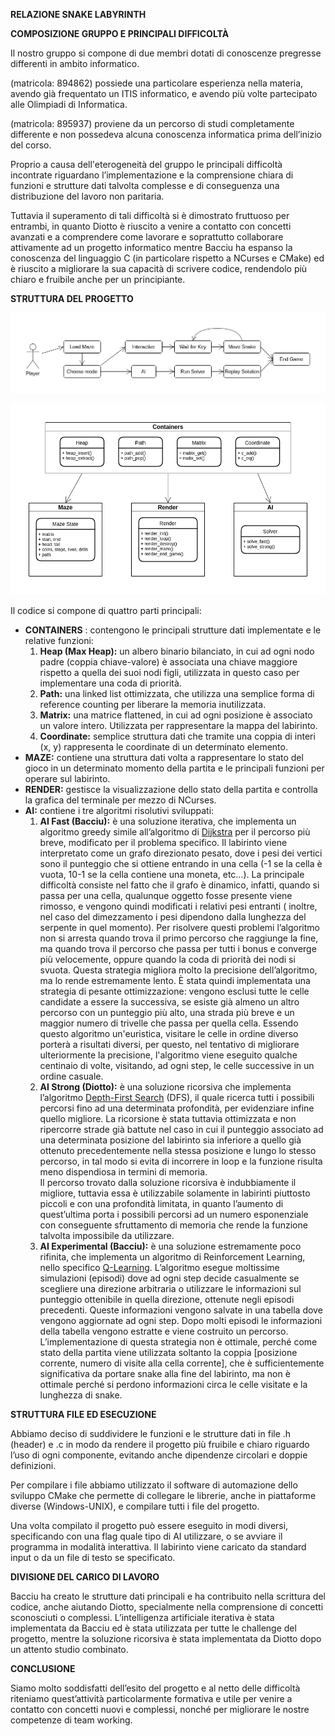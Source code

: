 **RELAZIONE SNAKE LABYRINTH**

**COMPOSIZIONE GRUPPO E PRINCIPALI DIFFICOLTÀ**

Il nostro gruppo si compone di due membri dotati di conoscenze pregresse differenti in ambito informatico.

(matricola: 894862) possiede una particolare esperienza nella materia, avendo già frequentato un ITIS informatico, e
avendo più volte partecipato alle Olimpiadi di Informatica.

(matricola: 895937) proviene da un percorso di studi completamente differente e non possedeva alcuna conoscenza
informatica prima dell’inizio del corso.

Proprio a causa dell'eterogeneità del gruppo le principali difficoltà incontrate riguardano l’implementazione e la
comprensione chiara di funzioni e strutture dati talvolta complesse e di conseguenza una distribuzione del lavoro non
paritaria.

Tuttavia il superamento di tali difficoltà si è dimostrato fruttuoso per entrambi, in quanto Diotto è riuscito a venire
a contatto con concetti avanzati e a comprendere come lavorare e soprattutto collaborare attivamente ad un progetto
informatico mentre Bacciu ha espanso la conoscenza del linguaggio C (in particolare rispetto a NCurses e CMake) ed è
riuscito a migliorare la sua capacità di scrivere codice, rendendolo più chiaro e fruibile anche per un principiante.

**STRUTTURA DEL PROGETTO**

![alt_text](images/image1.png "flow diagram")

![alt_text](images/image2.png "components diagram")

Il codice si compone di quattro parti principali:

* **CONTAINERS** : contengono le principali strutture dati implementate e le relative funzioni:
    1. **Heap (Max Heap):** un albero binario bilanciato, in cui ad ogni nodo padre (coppia chiave-valore) è associata
       una chiave maggiore rispetto a quella dei suoi nodi figli, utilizzata in questo caso per implementare una coda di
       priorità.
    2. **Path:** una linked list ottimizzata, che utilizza una semplice forma di reference counting per liberare la
       memoria inutilizzata.
    3. **Matrix:** una matrice flattened, in cui ad ogni posizione è associato un valore intero. Utilizzata per
       rappresentare la mappa del labirinto.
    4. **Coordinate:** semplice struttura dati che tramite una coppia di interi (x, y) rappresenta le coordinate di un
       determinato elemento.
* **MAZE:** contiene una struttura dati volta a rappresentare lo stato del gioco in un determinato momento della partita
  e le principali funzioni per operare sul labirinto.
* **RENDER:** gestisce la visualizzazione dello stato della partita e controlla la grafica del terminale per mezzo di
  NCurses.
* **AI:** contiene i tre algoritmi risolutivi sviluppati:
    1. **AI Fast (Bacciu):** è una soluzione iterativa, che implementa un algoritmo greedy simile all’algoritmo
       di [Dijkstra](https://en.wikipedia.org/wiki/Dijkstra%27s_algorithm) per il percorso più breve, modificato per il
       problema specifico. Il labirinto viene interpretato come un grafo direzionato pesato, dove i pesi dei vertici
       sono il punteggio che si ottiene entrando in una cella (-1 se la cella è vuota, 10-1 se la cella contiene una
       moneta, etc…). La principale difficoltà consiste nel fatto che il grafo è dinamico, infatti, quando si passa per
       una cella, qualunque oggetto fosse presente viene rimosso, e vengono quindi modificati i relativi pesi entranti (
       inoltre, nel caso del dimezzamento i pesi dipendono dalla lunghezza del serpente in quel momento). Per risolvere
       questi problemi l’algoritmo non si arresta quando trova il primo percorso che raggiunge la fine, ma quando trova
       il percorso che passa per tutti i bonus e converge più velocemente, oppure quando la coda di priorità dei nodi si
       svuota. Questa strategia migliora molto la precisione dell’algoritmo, ma lo rende estremamente lento. È stata
       quindi implementata una strategia di pesante ottimizzazione: vengono esclusi tutte le celle candidate a essere la
       successiva, se esiste già almeno un altro percorso con un punteggio più alto, una strada più breve e un maggior
       numero di trivelle che passa per quella cella. Essendo questo algoritmo un'euristica, visitare le celle in ordine
       diverso porterà a risultati diversi, per questo, nel tentativo di migliorare ulteriormente la precisione,
       l'algoritmo viene eseguito qualche centinaio di volte, visitando, ad ogni step, le celle successive in un ordine
       casuale.
    2. **AI Strong (Diotto):** è una soluzione ricorsiva che implementa
       l’algoritmo [Depth-First Search](https://en.wikipedia.org/wiki/Depth-first_search) (DFS), il quale ricerca tutti
       i possibili percorsi fino ad una determinata profondità, per evidenziare infine quello migliore. La ricorsione è
       stata tuttavia ottimizzata e non ripercorre strade già battute nel caso in cui il punteggio associato ad una
       determinata posizione del labirinto sia inferiore a quello già ottenuto precedentemente nella stessa posizione e
       lungo lo stesso percorso, in tal modo si evita di incorrere in loop e la funzione risulta meno dispendiosa in
       termini di memoria. \
       Il percorso trovato dalla soluzione ricorsiva è indubbiamente il migliore, tuttavia essa è utilizzabile solamente
       in labirinti piuttosto piccoli e con una profondità limitata, in quanto l’aumento di quest’ultima porta i
       possibili percorsi ad un numero esponenziale con conseguente sfruttamento di memoria che rende la funzione
       talvolta impossibile da utilizzare.
    3. **AI Experimental (Bacciu):** è una soluzione estremamente poco rifinita, che implementa un algoritmo di
       Reinforcement Learning, nello specifico [Q-Learning](https://en.m.wikipedia.org/wiki/Q-learning). L’algoritmo
       esegue moltissime simulazioni (episodi) dove ad ogni step decide casualmente se scegliere una direzione
       arbitraria o utilizzare le informazioni sul punteggio ottenibile in quella direzione, ottenute negli episodi
       precedenti. Queste informazioni vengono salvate in una tabella dove vengono aggiornate ad ogni step. Dopo molti
       episodi le informazioni della tabella vengono estratte e viene costruito un percorso. L’implementazione di questa
       strategia non è ottimale, perché come stato della partita viene utilizzata soltanto la
       coppia [posizione corrente, numero di visite alla cella corrente], che è sufficientemente significativa da
       portare snake alla fine del labirinto, ma non è ottimale perché si perdono informazioni circa le celle visitate e
       la lunghezza di snake.

**STRUTTURA FILE ED ESECUZIONE**

Abbiamo deciso di suddividere le funzioni e le strutture dati in file .h (header) e .c in modo da rendere il progetto
più fruibile e chiaro riguardo l’uso di ogni componente, evitando anche dipendenze circolari e doppie definizioni.

Per compilare i file abbiamo utilizzato il software di automazione dello sviluppo CMake che permette di collegare le
librerie, anche in piattaforme diverse (Windows-UNIX), e compilare tutti i file del progetto.

Una volta compilato il progetto può essere eseguito in modi diversi, specificando con una flag quale tipo di AI
utilizzare, o se avviare il programma in modalità interattiva. Il labirinto viene caricato da standard input o da un
file di testo se specificato.

**DIVISIONE DEL CARICO DI LAVORO**

Bacciu ha creato le strutture dati principali e ha contribuito nella scrittura del codice, anche aiutando Diotto,
specialmente nella comprensione di concetti sconosciuti o complessi. L’intelligenza artificiale iterativa è stata
implementata da Bacciu ed è stata utilizzata per tutte le challenge del progetto, mentre la soluzione ricorsiva è stata
implementata da Diotto dopo un attento studio combinato.

**CONCLUSIONE**

Siamo molto soddisfatti dell’esito del progetto e al netto delle difficoltà riteniamo quest’attività particolarmente
formativa e utile per venire a contatto con concetti nuovi e complessi, nonché per migliorare le nostre competenze di
team working.
